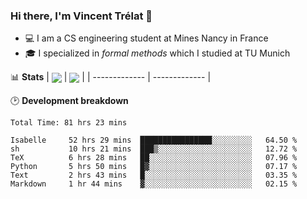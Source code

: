 ### Hi there, I'm Vincent Trélat 👋
 - 💻 I am a CS engineering student at Mines Nancy in France
 - 🎓 I specialized in *formal methods* which I studied at TU Munich

📊 **Stats**
| <img align="center" src="https://readme-stats.clckblog.space/api?username=VTrelat&show_icons=true&include_all_commits=true&theme=tokyonight&hide_border=true" /> | <img align="center" src="https://readme-stats.clckblog.space/api/top-langs/?username=VTrelat&layout=compact&theme=tokyonight&hide_border=true&exclude_repo=ElevatorSimulator" /> |
| ------------- | ------------- |

🕑 **Development breakdown**
<!--START_SECTION:waka-->

```text
Total Time: 81 hrs 23 mins

Isabelle     52 hrs 29 mins  ████████████████░░░░░░░░░   64.50 %
sh           10 hrs 21 mins  ███▒░░░░░░░░░░░░░░░░░░░░░   12.72 %
TeX          6 hrs 28 mins   ██░░░░░░░░░░░░░░░░░░░░░░░   07.96 %
Python       5 hrs 50 mins   █▓░░░░░░░░░░░░░░░░░░░░░░░   07.17 %
Text         2 hrs 43 mins   █░░░░░░░░░░░░░░░░░░░░░░░░   03.35 %
Markdown     1 hr 44 mins    ▓░░░░░░░░░░░░░░░░░░░░░░░░   02.15 %
```

<!--END_SECTION:waka-->
